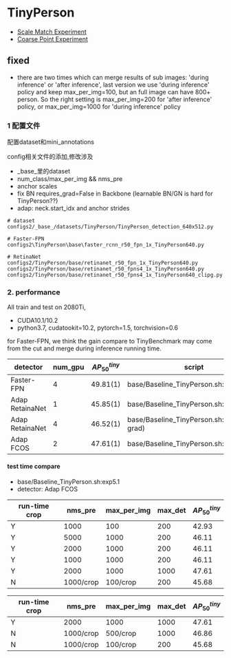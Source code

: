 # TinyPerson

- [Scale Match Experiment](scale_match/ScaleMatch.md)
- [Coarse Point Experiment](coarsepoint/CoarsePoint.md)

## fixed
- there are two times which can merge results of sub images: 'during inference' or 'after inference', 
last version we use 'during inference' policy and keep max_per_img=100, but an full image can have 800+ person.
So the right setting is max_per_img=200 for 'after inference' policy, or max_per_img=1000 for 'during inference' policy

### 1 配置文件
配置dataset和mini_annotations

config相关文件的添加,修改涉及
- _base_里的dataset
- num_class/max_per_img && nms_pre
- anchor scales
- fix BN requires_grad=False in Backbone (learnable BN/GN is hard for TinyPerson??)
- adap: neck.start_idx and anchor strides 

```
# dataset
configs2/_base_/datasets/TinyPerson/TinyPerson_detection_640x512.py

# Faster-FPN
configs2\TinyPerson\base\faster_rcnn_r50_fpn_1x_TinyPerson640.py

# RetinaNet
configs2/TinyPerson/base/retinanet_r50_fpn_1x_TinyPerson640.py
configs2/TinyPerson/base/retinanet_r50_fpns4_1x_TinyPerson640.py
configs2/TinyPerson/base/retinanet_r50_fpns4_1x_TinyPerson640_clipg.py
```

### 2. performance

All train and test on 2080Ti, 
- CUDA10.1/10.2
- python3.7, cudatookit=10.2, pytorch=1.5, torchvision=0.6

for Faster-FPN, we think the gain compare to TinyBenchmark may come 
from the cut and merge during inference running time. 

detector | num_gpu | $AP_{50}^{tiny}$| script
--- | --- | ---| ---
Faster-FPN | 4 | 49.81(1) | base/Baseline_TinyPerson.sh:exp1.1
Adap RetainaNet | 1 | 45.85(1) | base/Baseline_TinyPerson.sh:exp2.1
Adap RetainaNet | 4 | 46.52(1) | base/Baseline_TinyPerson.sh:exp2.2(clip grad)
Adap FCOS | 2 | 47.61(1) | base/Baseline_TinyPerson.sh:exp6.1

#### test time compare

- base/Baseline_TinyPerson.sh:exp5.1
- detector: Adap FCOS

run-time crop | nms_pre | max_per_img | max_det|$AP_{50}^{tiny}$
 --- | --- | ---| --- | ---
 Y | 1000 | 100  | 200 | 42.93
 Y | 5000 | 1000 | 200 | 46.11
 Y | 2000 | 1000 | 200 | 46.11
 Y | 1000 | 1000 | 200 | 46.11
 Y | 2000 | 1000 | 1000 | 47.61
 N | 1000/crop | 100/crop | 200 | 45.68
 
run-time crop | nms_pre | max_per_img | max_det|$AP_{50}^{tiny}$
 --- | --- | ---| --- | ---
 Y | 2000 | 1000 | 1000 | 47.61
 N | 1000/crop | 500/crop | 1000| 46.86
 N | 1000/crop | 100/crop | 200 | 45.68
 